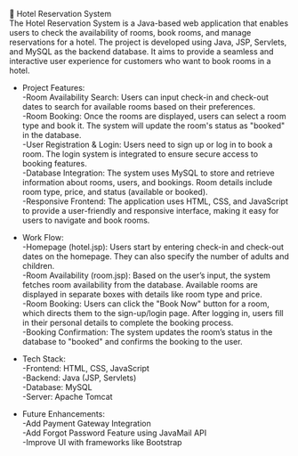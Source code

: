 🏨 Hotel Reservation System<br>
The Hotel Reservation System is a Java-based web application that enables users to check the availability of rooms, book rooms, and manage reservations for a hotel.
The project is developed using Java, JSP, Servlets, and MySQL as the backend database. It aims to provide a seamless and interactive user experience for customers who
want to book rooms in a hotel.

* Project Features:<br>
 -Room Availability Search: Users can input check-in and check-out dates to search for available rooms based on their preferences.<br>
-Room Booking: Once the rooms are displayed, users can select a room type and book it. The system will update the room's status as "booked" in the database.<br>
-User Registration & Login: Users need to sign up or log in to book a room. The login system is integrated to ensure secure access to booking features.<br>
-Database Integration: The system uses MySQL to store and retrieve information about rooms, users, and bookings. Room details include room type, price, and status (available or booked).<br>
-Responsive Frontend: The application uses HTML, CSS, and JavaScript to provide a user-friendly and responsive interface, making it easy for users to navigate and book rooms.<br>

* Work Flow:<br>
-Homepage (hotel.jsp): Users start by entering check-in and check-out dates on the homepage. They can also specify the number of adults and children.<br>
-Room Availability (room.jsp): Based on the user’s input, the system fetches room availability from the database. Available rooms are displayed in separate
 boxes with details like room type and price.<br>
-Room Booking: Users can click the "Book Now" button for a room, which directs them to the sign-up/login page. After logging in, users fill in their personal
 details to complete the booking process.<br>
-Booking Confirmation: The system updates the room’s status in the database to "booked" and confirms the booking to the user.<br>

* Tech Stack:<br>
-Frontend: HTML, CSS, JavaScript<br>
-Backend: Java (JSP, Servlets)<br>
-Database: MySQL<br>
-Server: Apache Tomcat<br>

* Future Enhancements:<br>
-Add Payment Gateway Integration<br>
-Add Forgot Password Feature using JavaMail API<br>
-Improve UI with frameworks like Bootstrap<br>
